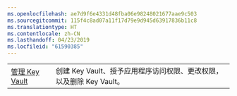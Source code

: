 ```yaml
---
ms.openlocfilehash: ae7d9f6e4331d48fba06e98248021677aae9c503
ms.sourcegitcommit: 115f4c8ad07a11f17d79e9d945d63917836b11c8
ms.translationtype: HT
ms.contentlocale: zh-CN
ms.lasthandoff: 04/23/2019
ms.locfileid: "61590385"
---
```

|  |  |
|---------|---------|
| [管理 Key Vault][1] | 创建 Key Vault、授予应用程序访问权限、更改权限，以及删除 Key Vault。 |

[1]: https://azure.microsoft.com/resources/samples/key-vault-java-manage-key-vaults/

